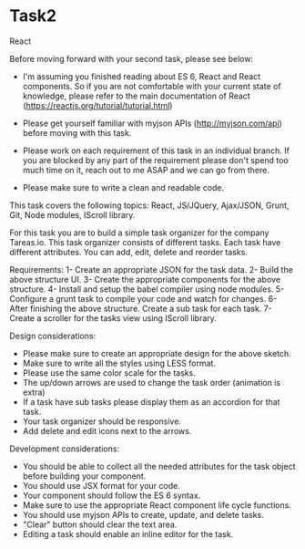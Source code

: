 # Task2
React

Before moving forward with your second task, please see below:

- I'm assuming you finished reading about ES 6, React and React components. So if you are not comfortable with your current state of  knowledge, please refer to the main documentation of React (https://reactjs.org/tutorial/tutorial.html)

- Please get yourself familiar with myjson APIs (http://myjson.com/api) before moving with this task.

- Please work on each requirement of this task in an individual branch. If you are blocked by any part of the requirement please don't spend too much time on it, reach out to me ASAP and we can go from there.

- Please make sure to write a clean and readable code.

This task covers the following topics: React, JS/JQuery, Ajax/JSON, Grunt, Git, Node modules, IScroll library.

For this task you are to build a simple task organizer for the company Tareas.io. This task organizer consists of different tasks. Each task have different attributes. You can add, edit, delete and reorder tasks.


Requirements:
1- Create an appropriate JSON for the task data.
2- Build the above structure UI.
3- Create the appropriate components for the above structure.
4- Install and setup the babel compiler using node modules.
5- Configure a grunt task to compile your code and watch for changes.
6- After finishing the above structure. Create a sub task for each task.
7- Create a scroller for the tasks view using IScroll library.

Design considerations:
- Please make sure to create an appropriate design for the above sketch.  
- Make sure to write all the styles using LESS format.
- Please use the same color scale for the tasks.
- The up/down arrows are used to change the task order (animation is extra)
- If a task have sub tasks please display them as an accordion for that task.
- Your task organizer should be responsive.
- Add delete and edit icons next to the arrows.

Development considerations:
- You should be able to collect all the needed attributes for the task object before building your component.
- You should use JSX format for your code.
- Your component should follow the ES 6 syntax.
- Make sure to use the appropriate React component life cycle functions.
- You should use myjson APIs to create, update, and delete tasks.
- "Clear" button should clear the text area.
- Editing a task should enable an inline editor for the task.
